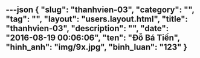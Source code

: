 ---json
{
    "slug": "thanhvien-03",
    "category": "",
    "tag": "",
    "layout": "users.layout.html",
    "title": "thanhvien-03",
    "description": "",
    "date": "2016-08-19 00:06:06",
    "ten": "Đỗ Bá Tiến",
    "hinh_anh": "img/9x.jpg",
    "binh_luan": "123"
}
---
